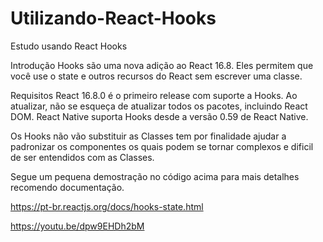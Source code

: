 # Utilizando-React-Hooks
Estudo usando React Hooks

Introdução
Hooks são uma nova adição ao React 16.8. Eles permitem que você use o state e outros recursos do React sem escrever uma classe.

Requisitos
React 16.8.0 é o primeiro release com suporte a Hooks. Ao atualizar, não se esqueça de atualizar todos os pacotes, incluindo React DOM. React Native suporta Hooks desde a versão 0.59 de React Native.

Os Hooks não vão substituir as Classes tem por finalidade ajudar a padronizar os componentes os quais podem se tornar complexos e dificil de ser entendidos com as Classes.

Segue um pequena demostração no código acima para mais detalhes recomendo documentação.

https://pt-br.reactjs.org/docs/hooks-state.html

https://youtu.be/dpw9EHDh2bM


